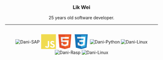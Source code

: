 <div align="center">
  <h3>Lik Wei</h3>
  <p>25 years old software developer.</p>
  <hr>
</div>

<div align="center">
<!-- <img src="https://i.pinimg.com/originals/1c/4f/ac/1c4facad627b098885aec6266b8c6c0e.gif">
<div>
  <a href="https://github.com/danihre">
  <img height="160em" src="https://github-readme-stats.vercel.app/api?username=danihre&include_all_commits&count_private=true&show_icons=true&theme=dracula"/>
  <img height="160em" src="https://github-readme-stats.vercel.app/api/top-langs/?username=danihre&layout=compact&langs_count=10&theme=dracula&hide=java&exclude_repo=js-nds,jsdoom"/>
  </div>

<a href="https://www.linkedin.com/in/likweitan/">
    <img src="https://img.shields.io/badge/linkedin-%230077B5.svg?&style=for-the-badge&logo=linkedin&logoColor=white" />
  </a>&nbsp;&nbsp;
  <a href="https://instagram.com/likweitan">
    <img src="https://img.shields.io/badge/instagram-%23E4405F.svg?&style=for-the-badge&logo=instagram&logoColor=white" />        
  </a>&nbsp;&nbsp;

<div>
 <a href="https://discordapp.com/users/424187328051937292" target="_blank"><img src="https://img.shields.io/badge/Discord-7289DA?style=for-the-badge&logo=discord&logoColor=white" target="_blank"></a> 
  <a href = "mailto:henriqueevaldo@outlook.com"><img src="https://img.shields.io/badge/Microsoft_Outlook-0078D4?style=for-the-badge&logo=microsoft-outlook&logoColor=white" target="_blank"></a>
  <a href="https://www.linkedin.com/in/danielhre/" target="_blank"><img src="https://img.shields.io/badge/-LinkedIn-%230077B5?style=for-the-badge&logo=linkedin&logoColor=white" target="_blank"></a>
 </div> -->
<div style="display: inline_block"><br>
  <img align="center" alt="Dani-SAP" height="50" src="https://upload.wikimedia.org/wikipedia/commons/5/59/SAP_2011_logo.svg">
  <img align="center" alt="Dani-JS" height="50" src="https://raw.githubusercontent.com/devicons/devicon/master/icons/javascript/javascript-plain.svg">
  <img align="center" alt="Dani-HTML" height="50" src="https://raw.githubusercontent.com/devicons/devicon/master/icons/html5/html5-original.svg">
  <img align="center" alt="Dani-CSS" height="50" src="https://raw.githubusercontent.com/devicons/devicon/master/icons/css3/css3-original.svg">
  <img align="center" alt="Dani-Python" height="50" src="https://cdn.jsdelivr.net/gh/devicons/devicon/icons/python/python-original.svg">
  <img align="center" alt="Dani-Linux" height="50" src="https://cdn.jsdelivr.net/gh/devicons/devicon/icons/rust/rust-plain.svg">
  <img align="center" alt="Dani-Rasp" height="50" src="https://cdn.jsdelivr.net/gh/devicons/devicon/icons/raspberrypi/raspberrypi-original.svg">
  <img align="center" alt="Dani-Linux" height="50" src="https://cdn.jsdelivr.net/gh/devicons/devicon/icons/linux/linux-original.svg">
<!--   <img align="center" alt="Dani-Shell" height="35" width="45" src="./assets/bash-original.svg"> -->
  </div>
 </div>
